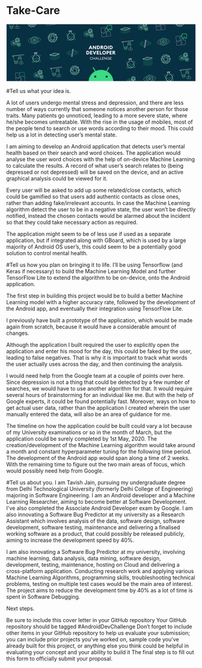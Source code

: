# Take-Care
![Android Dev Challenge](https://github.com/tavishjain/Take-Care/blob/master/AndroidDevChallenge.PNG)


#Tell us what your idea is. 

A lot of users undergo mental stress and depression, and there are less number of ways currently that someone notices another person for those traits. Many patients go unnoticed, leading to a more severe state, where he/she becomes untreatable. With the rise in the usage of mobiles, most of the people tend to search or use words according to their mood. This could help us a lot in detecting user’s mental state. 
 
I am aiming to develop an Android application that detects user’s mental health based on their search and word choices. The application would analyse the user word choices with the help of on-device Machine Learning to calculate the results. A record of what user’s search relates to (being depressed or not depressed) will be saved on the device, and an active graphical analysis could be viewed for it.
 
Every user will be asked to add up some related/close contacts, which could be gamified so that users add authentic contacts as close ones, rather than adding fake/irrelevant accounts. In case the Machine Learning algorithm detect the user to be in a negative state, the user won’t be directly notified, instead the chosen contacts would be alarmed about the incident so that they could take necessary action as required.
 
The application might seem to be of less use if used as a separate application, but if integrated along with GBoard, which is used by a large majority of Android OS user’s, this could seem to be a potentially good solution to control mental health.

#Tell us how you plan on bringing it to life. 
I’ll be using Tensorflow (and Keras if necessary) to build the Machine Learning Model and further TensorFlow Lite to extend the algorithm to be on-device, onto the Android application.

The first step in building this project would be to build a better Machine Learning model with a higher accuracy rate, followed by the development of the Android app, and eventually their integration using TensorFlow Lite.

I previously have built a prototype of the application, which would be made again from scratch, because it would have a considerable amount of changes. 

Although the application I built required the user to explicitly open the application and enter his mood for the day, this could be faked by the user, leading to false negatives. That is why it is important to track what words the user actually uses across the day, and then continuing the analysis.

I would need help from the Google team at a couple of points over here.
Since depression is not a thing that could be detected by a few number of searches, we would have to use another algorithm for that. It would require several hours of brainstorming for an individual like me. But with the help of Google experts, it could be found potentially fast.
Moreover, ways on how to get actual user data, rather than the application I created wherein the user manually entered the data, will also be an area of guidance for me.

The timeline on how the application could be built could vary a lot because of my University examinations or so in the month of March, but the application could be surely completed by 1st May, 2020.
The creation/development of the Machine Learning algorithm would take around a month and constant hyperparameter tuning for the following time period. The development of the Android app would span along a time of 2 weeks. With the remaining time to figure out the two main areas of focus, which would possibly need help from Google. 




#Tell us about you. 
 I am Tavish Jain, pursuing my undergraduate degree from Delhi Technological University (formerly Delhi College of Engineering) majoring in Software Engineering. I am an Android developer and a Machine Learning Researcher, aiming to become better at Software Development. I've also completed the Associate Android Developer exam by Google. 
I am also innovating a Software Bug Predictor at my university as a Research Assistant which involves analysis of the data, software design, software development, software testing, maintenance and delivering a finalised working software as a product, that could possibly be released publicly, aiming to increase the development speed by 40%.

I am also innovating a Software Bug Predictor at my university, involving machine learning, data analysis, data mining, software design, development, testing, maintenance, hosting on Cloud and delivering a cross-platform application. Conducting research work and applying various Machine Learning Algorithms, programming skills, troubleshooting technical problems, testing on multiple test cases would be the main area of interest. The project aims to reduce the development time by 40% as a lot of time is spent in Software Debugging. 

Next steps.  
 
Be sure to include this cover letter in your GitHub repository
Your GitHub repository should be tagged #AndroidDevChallenge
Don’t forget to include other items in your GitHub repository to help us evaluate your submission; you can include prior projects you've worked on, sample code you've already built for this project, or anything else you think could be helpful in evaluating your concept and your ability to build it
The final step is to fill out this form to officially submit your proposal. 


